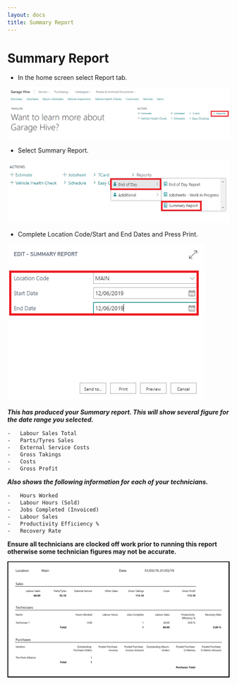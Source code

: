 ```yaml
---
layout: docs
title: Summary Report  
---
```


#   Summary Report 

*   In the home screen select Report tab. 

![](media/garagehive-end-of-day1.png)

*   Select Summary Report.

![](media/garagehive-end-of-day16.png)

*   Complete Location Code/Start and End Dates and Press Print. 

![](media/garagehive-end-of-day17.png)

***This has produced your Summary report. This will show several figure for the date range you selected.***

    -  	Labour Sales Total 
    -	Parts/Tyres Sales 
    -	External Service Costs 
    -	Gross Takings 
    -	Costs 
    -	Gross Profit 

***Also shows the following information for each of your technicians.***

    -	Hours Worked 
    -	Labour Hours (Sold) 
    -	Jobs Completed (Invoiced)  
    -	Labour Sales 
    -	Productivity Efficiency %
    -	Recovery Rate 

**Ensure all technicians are clocked off work prior to running this report otherwise some technician figures may not be accurate.**

![](media/garagehive-summary-report1.png)


